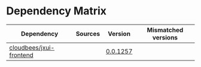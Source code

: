 # Dependency Matrix

Dependency | Sources | Version | Mismatched versions
---------- | ------- | ------- | -------------------
[cloudbees/jxui-frontend](https://github.com/cloudbees/jxui-frontend) |  | [0.0.1257](https://github.com/cloudbees/jxui-frontend/releases/tag/v0.0.1257) | 
